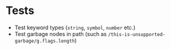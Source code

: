 # Tests
  - Test keyword types (`string`, `symbol`, `number` etc.)
  - Test garbage nodes in path (such as `/this-is-unsupported-garbage/g.flags.length`)
